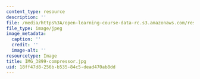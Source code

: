 ```yaml
---
content_type: resource
description: ''
file: /media/https%3A/open-learning-course-data-rc.s3.amazonaws.com/res-3-003-learn-to-build-your-own-videogame-with-the-unity-game-engine-and-microsoft-kinect-january-iap-2017/18ff47d8256bb53584c5dead470ab8dd_IMG_3899-compressor.jpg
file_type: image/jpeg
image_metadata:
  caption: ''
  credit: ''
  image-alt: ''
resourcetype: Image
title: IMG_3899-compressor.jpg
uid: 18ff47d8-256b-b535-84c5-dead470ab8dd
---
```

